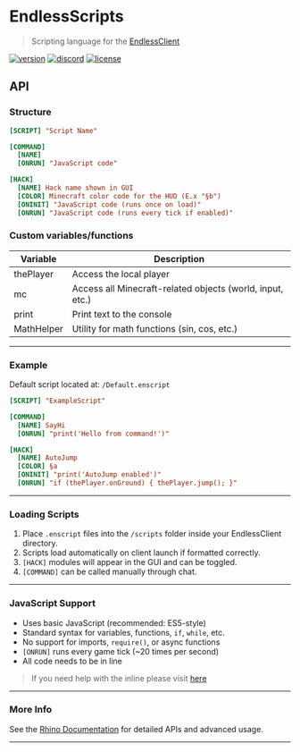 # EndlessScripts

> Scripting language for the [EndlessClient](https://github.com/goldenboys2011/EndlessLauncher)

  [![version](https://img.shields.io/badge/version-2.0-green.svg)](https://github.com/goldenboys2011/EndlessLauncher/releases/tag/2.0)
  [![discord](https://img.shields.io/badge/Discord-join-7289DA.svg)](https://discord.gg/yPpfjwNzVy)
  [![license](https://img.shields.io/badge/License-GPL_3.0-blue.svg)](https://github.com/goldenboys2011/EndlessLauncher/blob/latest/LICENSE)
  
## API

### Structure

```ini
[SCRIPT] "Script Name"

[COMMAND]
  [NAME]
  [ONRUN] "JavaScript code"

[HACK]
  [NAME] Hack name shown in GUI
  [COLOR] Minecraft color code for the HUD (E.x "§b")
  [ONINIT] "JavaScript code (runs once on load)"
  [ONRUN] "JavaScript code (runs every tick if enabled)"
```

### Custom variables/functions

Variable    | Description
----------- |------------
thePlayer   | Access the local player
mc          | Access all Minecraft-related objects (world, input, etc.)
print       | Print text to the console
MathHelper  | Utility for math functions (sin, cos, etc.)

---

### Example

Default script located at: `/Default.enscript`

```ini
[SCRIPT] "ExampleScript"

[COMMAND]
  [NAME] SayHi
  [ONRUN] "print('Hello from command!')"

[HACK]
  [NAME] AutoJump
  [COLOR] §a
  [ONINIT] "print('AutoJump enabled')"
  [ONRUN] "if (thePlayer.onGround) { thePlayer.jump(); }"
```

---

### Loading Scripts

1. Place `.enscript` files into the `/scripts` folder inside your EndlessClient directory.
2. Scripts load automatically on client launch if formatted correctly.
3. `[HACK]` modules will appear in the GUI and can be toggled.
4. `[COMMAND]` can be called manually through chat.

---

### JavaScript Support

- Uses basic JavaScript (recommended: ES5-style)
- Standard syntax for variables, functions, `if`, `while`, etc.
- No support for imports, `require()`, or async functions
- `[ONRUN]` runs every game tick (~20 times per second)
- All code needs to be in line

> If you need help with the inline please visit [here](https://goldencube.dev/endless)
---

### More Info

See the [Rhino Documentation](https://mozilla.github.io/rhino/) for detailed APIs and advanced usage.

---

